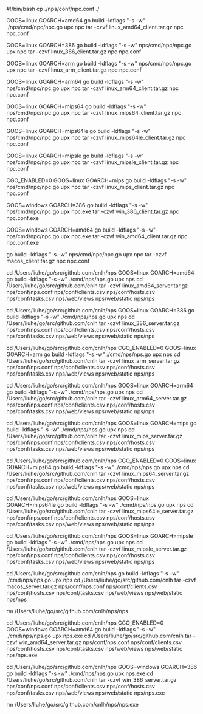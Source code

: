#!/bin/bash
cp ./nps/conf/npc.conf ./

GOOS=linux GOARCH=amd64 go build -ldflags "-s -w"  ./nps/cmd/npc/npc.go
upx npc
tar -czvf linux_amd64_client.tar.gz npc npc.conf 

GOOS=linux GOARCH=386 go build -ldflags "-s -w" nps/cmd/npc/npc.go
upx npc
tar -czvf linux_386_client.tar.gz npc npc.conf

GOOS=linux GOARCH=arm go build -ldflags "-s -w" nps/cmd/npc/npc.go
upx npc
tar -czvf linux_arm_client.tar.gz npc npc.conf

GOOS=linux GOARCH=arm64 go build -ldflags "-s -w" nps/cmd/npc/npc.go
upx npc
tar -czvf linux_arm64_client.tar.gz npc npc.conf

GOOS=linux GOARCH=mips64 go build -ldflags "-s -w" nps/cmd/npc/npc.go
upx npc
tar -czvf linux_mips64_client.tar.gz npc npc.conf


GOOS=linux GOARCH=mips64le go build -ldflags "-s -w" nps/cmd/npc/npc.go
upx npc
tar -czvf linux_mips64le_client.tar.gz npc npc.conf

GOOS=linux GOARCH=mipsle go build -ldflags "-s -w" nps/cmd/npc/npc.go
upx npc
tar -czvf linux_mipsle_client.tar.gz npc npc.conf

CGO_ENABLED=0 GOOS=linux GOARCH=mips go build -ldflags "-s -w" nps/cmd/npc/npc.go
upx npc
tar -czvf linux_mips_client.tar.gz npc npc.conf

GOOS=windows GOARCH=386 go build -ldflags "-s -w" nps/cmd/npc/npc.go
upx npc.exe
tar -czvf win_386_client.tar.gz npc npc.conf.exe

GOOS=windows GOARCH=amd64 go build -ldflags "-s -w" nps/cmd/npc/npc.go
upx npc.exe
tar -czvf win_amd64_client.tar.gz npc npc.conf.exe

go build -ldflags "-s -w" nps/cmd/npc/npc.go
upx npc
tar -czvf macos_client.tar.gz npc npc.conf


cd /Users/liuhe/go/src/github.com/cnlh/nps
GOOS=linux GOARCH=amd64 go build -ldflags "-s -w" ./cmd/nps/nps.go
upx nps
cd /Users/liuhe/go/src/github.com/cnlh
tar -czvf linux_amd64_server.tar.gz nps/conf/nps.conf nps/conf/clients.csv nps/conf/hosts.csv nps/conf/tasks.csv nps/web/views nps/web/static nps/nps

cd /Users/liuhe/go/src/github.com/cnlh/nps
GOOS=linux GOARCH=386 go build -ldflags "-s -w" ./cmd/nps/nps.go
upx nps
cd /Users/liuhe/go/src/github.com/cnlh
tar -czvf linux_386_server.tar.gz nps/conf/nps.conf nps/conf/clients.csv nps/conf/hosts.csv nps/conf/tasks.csv nps/web/views nps/web/static nps/nps

cd /Users/liuhe/go/src/github.com/cnlh/nps
CGO_ENABLED=0 GOOS=linux GOARCH=arm go build -ldflags "-s -w" ./cmd/nps/nps.go
upx nps
cd /Users/liuhe/go/src/github.com/cnlh
tar -czvf linux_arm_server.tar.gz nps/conf/nps.conf nps/conf/clients.csv nps/conf/hosts.csv nps/conf/tasks.csv nps/web/views nps/web/static nps/nps

cd /Users/liuhe/go/src/github.com/cnlh/nps
GOOS=linux GOARCH=arm64 go build -ldflags "-s -w" ./cmd/nps/nps.go
upx nps
cd /Users/liuhe/go/src/github.com/cnlh
tar -czvf linux_arm64_server.tar.gz nps/conf/nps.conf nps/conf/clients.csv nps/conf/hosts.csv nps/conf/tasks.csv nps/web/views nps/web/static nps/nps

cd /Users/liuhe/go/src/github.com/cnlh/nps
GOOS=linux GOARCH=mips go build -ldflags "-s -w" ./cmd/nps/nps.go
upx nps
cd /Users/liuhe/go/src/github.com/cnlh
tar -czvf linux_mips_server.tar.gz nps/conf/nps.conf nps/conf/clients.csv nps/conf/hosts.csv nps/conf/tasks.csv nps/web/views nps/web/static nps/nps

cd /Users/liuhe/go/src/github.com/cnlh/nps
CGO_ENABLED=0 GOOS=linux GOARCH=mips64 go build -ldflags "-s -w" ./cmd/nps/nps.go
upx nps
cd /Users/liuhe/go/src/github.com/cnlh
tar -czvf linux_mips64_server.tar.gz nps/conf/nps.conf nps/conf/clients.csv nps/conf/hosts.csv nps/conf/tasks.csv nps/web/views nps/web/static nps/nps

cd /Users/liuhe/go/src/github.com/cnlh/nps
GOOS=linux GOARCH=mips64le go build -ldflags "-s -w" ./cmd/nps/nps.go
upx nps
cd /Users/liuhe/go/src/github.com/cnlh
tar -czvf linux_mips64le_server.tar.gz nps/conf/nps.conf nps/conf/clients.csv nps/conf/hosts.csv nps/conf/tasks.csv nps/web/views nps/web/static nps/nps

cd /Users/liuhe/go/src/github.com/cnlh/nps
GOOS=linux GOARCH=mipsle go build -ldflags "-s -w" ./cmd/nps/nps.go
upx nps
cd /Users/liuhe/go/src/github.com/cnlh
tar -czvf linux_mipsle_server.tar.gz nps/conf/nps.conf nps/conf/clients.csv nps/conf/hosts.csv nps/conf/tasks.csv nps/web/views nps/web/static nps/nps


cd /Users/liuhe/go/src/github.com/cnlh/nps
go build -ldflags "-s -w" ./cmd/nps/nps.go
upx nps
cd /Users/liuhe/go/src/github.com/cnlh
tar -czvf macos_server.tar.gz nps/conf/nps.conf nps/conf/clients.csv nps/conf/hosts.csv nps/conf/tasks.csv nps/web/views nps/web/static nps/nps

rm /Users/liuhe/go/src/github.com/cnlh/nps/nps


cd /Users/liuhe/go/src/github.com/cnlh/nps
CGO_ENABLED=0 GOOS=windows GOARCH=amd64 go build -ldflags "-s -w" ./cmd/nps/nps.go
upx nps.exe
cd /Users/liuhe/go/src/github.com/cnlh
tar -czvf win_amd64_server.tar.gz nps/conf/nps.conf nps/conf/clients.csv nps/conf/hosts.csv nps/conf/tasks.csv nps/web/views nps/web/static nps/nps.exe

cd /Users/liuhe/go/src/github.com/cnlh/nps
GOOS=windows GOARCH=386 go build -ldflags "-s -w" ./cmd/nps/nps.go
upx nps.exe
cd /Users/liuhe/go/src/github.com/cnlh
tar -czvf win_386_server.tar.gz nps/conf/nps.conf nps/conf/clients.csv nps/conf/hosts.csv nps/conf/tasks.csv nps/web/views nps/web/static nps/nps.exe

rm /Users/liuhe/go/src/github.com/cnlh/nps/nps.exe
